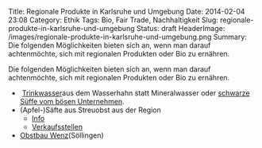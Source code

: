 Title: Regionale Produkte in Karlsruhe und Umgebung
Date: 2014-02-04 23:08
Category: Ethik
Tags: Bio, Fair Trade, Nachhaltigkeit
Slug: regionale-produkte-in-karlsruhe-und-umgebung
Status: draft
HeaderImage: /images/regionale-produkte-in-karlsruhe-und-umgebung.png
Summary: Die folgenden Möglichkeiten bieten sich an, wenn man darauf achtenmöchte, sich mit regionalen Produkten oder Bio zu ernähren.

Die folgenden Möglichkeiten bieten sich an, wenn man darauf achtenmöchte, sich mit regionalen Produkten oder Bio zu ernähren.

-    [Trinkwasser](http://www.stadtwerke-karlsruhe.de/swka-de/inhalte/produkte/trinkwasser/index.php)aus
    dem Wasserhahn statt Mineralwasser oder [schwarze Süffe vom bösen
    Unternehmen](http://www.gesundheitlicheaufklaerung.de/enjoy-coca-cola-eine-geschichte-ueber-blut-traenen-und-limonade).
-   (Apfel-)Säfte aus Streuobst aus der Region
    -   [Info](http://streuobstinitiative.de/karlsruhe-apfelsaft-aepfele/produkte-apfele-birnle/)
    -   [Verkaufsstellen](http://streuobstinitiative.de/karlsruhe-apfelsaft-aepfele/verkaufsstellen/)
-   [Obstbau
    Wenz](http://www.obstbauwenz.de/index.php?show=obst)(Söllingen)
